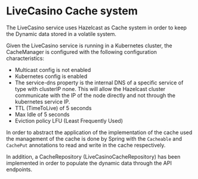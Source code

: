 # LiveCasino Cache system

The LiveCasino service uses Hazelcast as Cache system in order to keep the Dynamic data stored in a volatile system.

Given the LiveCasino service is running in a Kubernetes cluster, the CacheManager is configured with the following configuration characteristics:
- Multicast config is not enabled
- Kubernetes config is enabled
- The service-dns property is the internal DNS of a specific service of type with clusterIP none. 
This will allow the Hazelcast cluster communicate with the IP of the node directly and not through the kubernetes service IP.
- TTL (TimeToLive) of 5 seconds
- Max Idle of 5 seconds
- Eviction policy LFU (Least Frequently Used)

In order to abstract the application of the implementation of the cache used the management of the cache
is done by Spring with the `Cacheable` and `CachePut` annotations to read and write in the cache respectively.

In addition, a CacheRepository (LiveCasinoCacheRepository) has been implemented in order to populate the dynamic data
through the API endpoints.